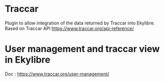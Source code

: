 # Traccar

Plugin to allow integration of the data returned by Traccar into Ekylibre.
Based on Traccar API https://www.traccar.org/api-reference/

# User management and traccar view in Ekylibre

Doc : https://www.traccar.org/user-management/
